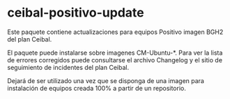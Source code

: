 ceibal-positivo-update
=============

Este paquete contiene actualizaciones para equipos Positivo imagen BGH2 del plan Ceibal.

El paquete puede instalarse sobre imagenes CM-Ubuntu-\*. Para ver la lista de errores corregidos puede consultarse el archivo Changelog y el sitio de seguimiento de incidentes del plan Ceibal.

Dejará de ser utilizado una vez que se disponga de una imagen para instalación de equipos creada 100% a partir de un repositorio.
